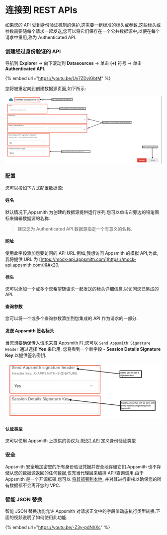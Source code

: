 # 连接到 REST APIs

如果您的 API 受到身份验证机制的保护,这需要一组标准的标头或参数,这些标头或参数需要随每个请求一起发送,您可以将它们保存在一个公共数据源中,以便在每个请求中重用,称为 Authenticated API.

### 创建经过身份验证的 API <a href="#e5-88-9b-e5-bb-ba-e7-bb-8f-e8-bf-87-e8-ba-ab-e4-bb-bd-e9-aa-8c-e8-af-81-e7-9a-84-api" id="e5-88-9b-e5-bb-ba-e7-bb-8f-e8-bf-87-e8-ba-ab-e4-bb-bd-e9-aa-8c-e8-af-81-e7-9a-84-api"></a>

导航到 **Explorer** → 向下滚动到 **Datasources** → 单击 **(+)** 符号 → 单击 **Authenticated API**.

{% embed url="https://youtu.be/Uy7ZDviGbtM" %}

您将被重定向到创建数据源页面,如下所示:

![](<../../.gitbook/assets/连接到REST API.png>)

### 配置 <a href="#e9-85-8d-e7-bd-ae" id="e9-85-8d-e7-bd-ae"></a>

您可以按如下方式配置数据源:

#### 姓名 <a href="#e5-a7-93-e5-90-8d" id="e5-a7-93-e5-90-8d"></a>

默认情况下,Appsmith 为创建的数据源提供运行序列.您可以单击它旁边的铅笔图标来编辑数据源的名称.

> 建议您为 Authenticated API 数据源指定一个有意义的名称.

#### 网址 <a href="#e7-bd-91-e5-9d-80" id="e7-bd-91-e5-9d-80"></a>

使用此字段添加您要访问的 API URL.例如,我想访问 Appsmith 的模拟 API,为此,我将提供 URL 为 [https://mock-api.appsmith.com](https://mock-api.appsmith.com/)&#x20;

#### 标头 <a href="#e6-a0-87-e5-a4-b4" id="e6-a0-87-e5-a4-b4"></a>

您可以添加一个或多个您希望随请求一起发送的标头详细信息,以访问您已集成的 API.

#### 查询参数 <a href="#e6-9f-a5-e8-af-a2-e5-8f-82-e6-95-b0" id="e6-9f-a5-e8-af-a2-e5-8f-82-e6-95-b0"></a>

您可以将一个或多个查询参数添加到您集成的 API 作为请求的一部分.

#### 发送 Appsmith 签名标头 <a href="#e5-8f-91-e9-80-81-appsmith-e7-ad-be-e5-90-8d-e6-a0-87-e5-a4-b4" id="e5-8f-91-e9-80-81-appsmith-e7-ad-be-e5-90-8d-e6-a0-87-e5-a4-b4"></a>

当您想要确保传入请求来自 Appsmith 时,您可以 `Send Appsmith Signature Header` 通过选择 **Yes** 来启用. 您将看到一个新字段 - **Session Details Signature Key** 以提供签名密钥.

![](<../../.gitbook/assets/连接到 REST API 图2.png>)

#### 认证类型 <a href="#e8-ae-a4-e8-af-81-e7-b1-bb-e5-9e-8b" id="e8-ae-a4-e8-af-81-e7-b1-bb-e5-9e-8b"></a>

您可以使用 Appsmith 上提供的协议为[ REST API](https://docs.appsmith.com/core-concepts/connecting-to-data-sources/authentication/authentication-type) 定义身份验证类型

### 安全 <a href="#e5-ae-89-e5-85-a8" id="e5-ae-89-e5-85-a8"></a>

Appsmith 安全地加密您的所有身份验证凭据并安全地存储它们.Appsmith 也不存储从您的数据源返回的任何数据,仅充当代理层来编排 API/查询调用.由于 Appsmith 是一个开源框架,您可以 [将其部署到本地](https://docs.appsmith.com/getting-started/setup), 并对其进行审核以确保您的所有数据都不会离开您的 VPC.

### 智能 JSON 替换 <a href="#e6-99-ba-e8-83-bd-json-e6-9b-bf-e6-8d-a2" id="e6-99-ba-e8-83-bd-json-e6-9b-bf-e6-8d-a2"></a>

智能 JSON 替换功能允许 Appsmith 对请求正文中的字段值动态执行类型转换.下面的视频说明了如何使用此功能:

{% embed url="https://youtu.be/-Z3y-pdNhXc" %}
